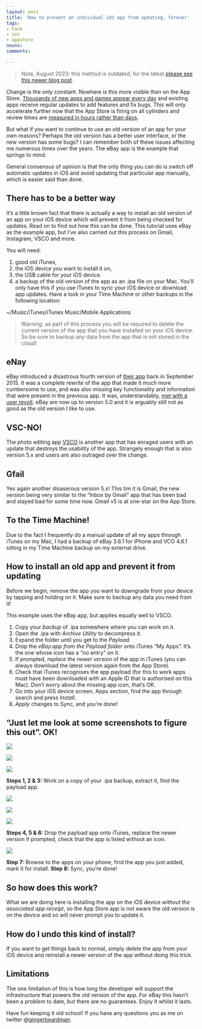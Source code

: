 ```yaml
---
layout: post
title: 'How to prevent an individual iOS app from updating, forever'
tags:
- hack
- ios
- appstore
nouns:
comments: 

---
```


> Note, August 2023: this method is outdated, for the latest [please see this newer blog post](/2023/08/17/going-back-to-the-old-pre-x-twitter-ios-app/). 

Change is the only constant. Nowhere is this more visible than on the App Store. [Thousands of new apps and games appear every day](http://www.statista.com/statistics/258160/number-of-new-apps-submitted-to-the-itunes-store-per-month/) and existing apps receive regular updates to add features and fix bugs. This will only accelerate further now that the App Store is firing on all cylinders and review times are [measured in hours rather than days](http://appreviewtimes.com).

But what if you want to continue to use an old version of an app for your own reasons? Perhaps the old version has a better user interface, or the new version has some bugs? I can remember both of these issues affecting me numerous times over the years. The eBay app is the example that springs to mind.

General consensus of opinion is that the only thing you can do is switch off automatic updates in iOS and avoid updating that particular app manually, which is easier said than done.

There has to be a better way
----------------------------

It’s a little known fact that there is actually a way to install an old version of an app on your iOS device which will prevent it from being checked for updates. Read on to find out how this can be done. This tutorial uses eBay as the example app, but I’ve also carried out this process on Gmail, Instagram, VSCO and more.

You will need:

1.  good old iTunes,
2.  the iOS device you want to install it on,
3.  the USB cable for your iOS device.
4.  a backup of the old version of the app as an .ipa file on your Mac. You’ll only have this if you use iTunes to sync your iOS device or download app updates. Have a look in your Time Machine or other backups in the following location:

~/Music/iTunes/iTunes Music/Mobile Applications

> Warning: as part of this process you will be required to delete the current version of the app that you have installed on your iOS device. So be sure to backup any data from the app that is not stored in the cloud!

eNay
----

eBay introduced a disastrous fourth version of [their app](https://itunes.apple.com/gb/app/ebay-shop-search-buy-sell./id282614216?mt=8) back in September 2015. It was a complete rewrite of the app that made it much more cumbersome to use, and was also missing key functionality and information that were present in the previous app. It was, understandably, [met with a user revolt](https://community.ebay.com/t5/eBay-Mobile-App-iOS/gp-p/Mobile-iOS). eBay are now up to version 5.0 and it is arguably still not as good as the old version I like to use.

VSC-NO!
-------

The photo editing app [VSCO](https://itunes.apple.com/gb/app/vsco/id588013838?mt=8) is another app that has enraged users with an update that destroys the usability of the app. Strangely enough that is also version 5.x and users are also outraged over the change.

Gfail
-----

Yes again another disaserous version 5.x! This tim it is Gmail, the new version being very similar to the “Inbox by Gmail” app that has been bad and stayed bad for some time now. Gmail v5 is at one-star on the App Store.

To the Time Machine!
--------------------

Due to the fact I frequently do a manual update of all my apps through iTunes on my Mac, I had a backup of eBay 3.6.1 for iPhone and VCO 4.6.1 sitting in my Time Machine backup on my external drive.

How to install an old app and prevent it from updating
------------------------------------------------------

Before we begin, remove the app you want to downgrade from your device by tapping and holding on it. Make sure to backup any data you need from it!

This example uses the eBay app, but applies equally well to VSCO.

1.  Copy your _backup_ of .ipa somewhere where you can work on it.
2.  Open the .ipa with _Archive Utility_ to decompress it.
3.  Expand the folder until you get to the _Payload_.
4.  Drop the _eBay.app from the Payload folder_ onto iTunes “My Apps”. It’s the one whose icon has a “no entry” on it.
5.  If prompted, _replace the newer version_ of the app in iTunes (you can always download the latest version again from the App Store).
6.  Check that iTunes recognises the app payload (for this to work apps must have been downloaded with an Apple ID that is authorised on this Mac). Don’t worry about the missing app icon, that’s OK.
7.  Go into your iOS device screen, Apps section, find the app through search and press _Install_.
8.  _Apply_ changes to Sync, and you’re done!

“Just let me look at some screenshots to figure this out”. OK!
--------------------------------------------------------------

![](https://miro.medium.com/max/1520/1*gUV9EY1MRIoiXxbCDlTm7Q.png)

![](https://miro.medium.com/max/1520/1*3Kwyf5B9csphNzx-3GH2IA.png)

![](https://miro.medium.com/max/1520/1*Jf9vqIDutU0YZiuUMpXQ9g.png)

**Steps 1, 2 & 3:** Work on a copy of your .ipa backup, extract it, find the payload app.

![](https://miro.medium.com/max/1520/1*vLWOprl3ADFZ1YqrbWpL5w.png)

![](https://miro.medium.com/max/1204/1*P1K_MTvZbHjCNdRpI21BeA.png)

![](https://miro.medium.com/max/1520/1*6kOllWf4Bsvve3cBE1SRgw.png)

**Steps 4, 5 & 6:** Drop the payload app onto iTunes, replace the newer version if prompted, check that the app is listed without an icon.

![](https://miro.medium.com/max/1400/1*XjEi0Yc59GdO6uhiEJpMzQ.png)

**Step 7:** Browse to the apps on your phone, find the app you just added, mark it for install. **Step 8:** Sync, you’re done!

So how does this work?
----------------------

What we are doing here is installing the app on the iOS device _without the associated app receipt_, so the App Store app is not aware the old version is on the device and so will never prompt you to update it.

How do I undo this kind of install?
-----------------------------------

If you want to get things back to normal, simply delete the app from your iOS device and reinstall a newer version of the app without doing this trick.

Limitations
-----------

The one limitation of this is how long the developer will support the infrastructure that powers the old version of the app. For eBay this hasn’t been a problem to date, but there are no guarantees. Enjoy it whilst it lasts.

Have fun keeping it old school! If you have any questions you as me on twitter @[gingerbeardman](https://twitter.com/gingerbeardman).